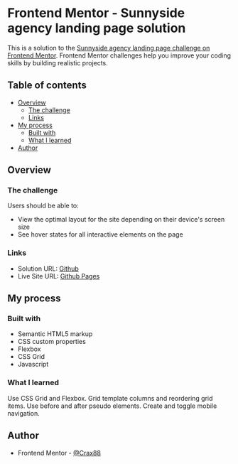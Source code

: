 # Frontend Mentor - Sunnyside agency landing page solution

This is a solution to the [Sunnyside agency landing page challenge on Frontend Mentor](https://www.frontendmentor.io/challenges/sunnyside-agency-landing-page-7yVs3B6ef). Frontend Mentor challenges help you improve your coding skills by building realistic projects.

## Table of contents

- [Overview](#overview)
  - [The challenge](#the-challenge)
  - [Links](#links)
- [My process](#my-process)
  - [Built with](#built-with)
  - [What I learned](#what-i-learned)
- [Author](#author)

## Overview

### The challenge

Users should be able to:

- View the optimal layout for the site depending on their device's screen size
- See hover states for all interactive elements on the page

### Links

- Solution URL: [Github](https://github.com/Crax88/Frontend-Mentor-sunnyside-agency)
- Live Site URL: [Github Pages](https://crax88.github.io/Frontend-Mentor-sunnyside-agency/)

## My process

### Built with

- Semantic HTML5 markup
- CSS custom properties
- Flexbox
- CSS Grid
- Javascript

### What I learned

Use CSS Grid and Flexbox. Grid template columns and reordering grid items.
Use before and after pseudo elements.
Create and toggle mobile navigation.

## Author

- Frontend Mentor - [@Crax88](https://www.frontendmentor.io/profile/Crax88)
